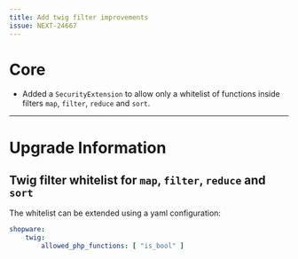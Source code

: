 ```yaml
---
title: Add twig filter improvements
issue: NEXT-24667
---
```


# Core

* Added a `SecurityExtension` to allow only a whitelist of functions inside filters `map`, `filter`, `reduce` and `sort`.

___

# Upgrade Information

## Twig filter whitelist for `map`, `filter`, `reduce` and `sort` 

The whitelist can be extended using a yaml configuration:

```yaml
shopware:
    twig:
        allowed_php_functions: [ "is_bool" ]
```
